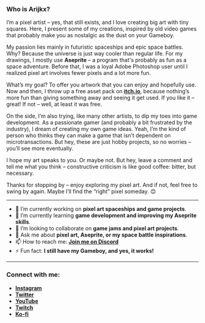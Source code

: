 ### Who is Arijkx?

I’m a pixel artist – yes, that still exists, and I love creating big art with tiny squares. Here, I present some of my creations, inspired by old video games that probably make you as nostalgic as the dust on your Gameboy.

My passion lies mainly in futuristic spaceships and epic space battles. Why? Because the universe is just way cooler than regular life. For my drawings, I mostly use **Aseprite** – a program that's probably as fun as a space adventure. Before that, I was a loyal Adobe Photoshop user until I realized pixel art involves fewer pixels and a lot more fun.

What’s my goal? To offer you artwork that you can enjoy and hopefully use. Now and then, I throw up a free asset pack on **[itch.io](https://arijkx.itch.io/)**, because nothing’s more fun than giving something away and seeing it get used. If you like it – great! If not – well, at least it was free.

On the side, I’m also trying, like many other artists, to dip my toes into game development. As a passionate gamer (and probably a bit frustrated by the industry), I dream of creating my own game ideas. Yeah, I’m the kind of person who thinks they can make a game that isn’t dependent on microtransactions. But hey, these are just hobby projects, so no worries – you’ll see more eventually.

I hope my art speaks to you. Or maybe not. But hey, leave a comment and tell me what you think – constructive criticism is like good coffee: bitter, but necessary.

Thanks for stopping by – enjoy exploring my pixel art. And if not, feel free to swing by again. Maybe I’ll find the “right” pixel someday. 😊

---

- 🔭 I’m currently working on **pixel art spaceships and game projects**.
- 🌱 I’m currently learning **game development and improving my Aseprite skills**.
- 👯 I’m looking to collaborate on **game jams and pixel art projects**.
- 💬 Ask me about **pixel art, Aseprite, or my space battle inspirations**.
- 📫 How to reach me: **[Join me on Discord](https://discord.com/invite/bwdKzauM83)**
- ⚡ Fun fact: **I still have my Gameboy, and yes, it works!**

---

### Connect with me:

- **[Instagram](https://www.instagram.com/arijkx_/)**  
- **[Twitter](https://x.com/arijkx_)**  
- **[YouTube](https://www.youtube.com/@arijkx)**  
- **[Twitch](https://www.twitch.tv/arijkx)**  
- **[Ko-fi](https://ko-fi.com/arijkx)**  
